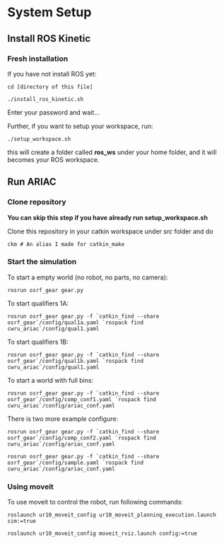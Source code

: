 # System Setup

## Install ROS Kinetic

### Fresh installation

If you have not install ROS yet:

```
cd [directory of this file]

./install_ros_kinetic.sh
```

Enter your password and wait...

Further, if you want to setup your workspace, run:

`./setup_workspace.sh`

this will create a folder called **ros_ws** under your home folder, and it will becomes your ROS workspace.

## Run ARIAC

### Clone repository

**You can skip this step if you have already run setup_workspace.sh**

Clone this repository in your catkin workspace under *src* folder and do

```
ckm # An alias I made for catkin_make
```

### Start the simulation

To start a empty world (no robot, no parts, no camera):
```
rosrun osrf_gear gear.py
```

To start qualifiers 1A:
```
rosrun osrf_gear gear.py -f `catkin_find --share osrf_gear`/config/qual1a.yaml `rospack find cwru_ariac`/config/qual1.yaml
```

To start qualifiers 1B:
```
rosrun osrf_gear gear.py -f `catkin_find --share osrf_gear`/config/qual1b.yaml `rospack find cwru_ariac`/config/qual1.yaml
```

To start a world with full bins:
```
rosrun osrf_gear gear.py -f `catkin_find --share osrf_gear`/config/comp_conf1.yaml `rospack find cwru_ariac`/config/ariac_conf.yaml
```

There is two more example configure:
```
rosrun osrf_gear gear.py -f `catkin_find --share osrf_gear`/config/comp_conf2.yaml `rospack find cwru_ariac`/config/ariac_conf.yaml

rosrun osrf_gear gear.py -f `catkin_find --share osrf_gear`/config/sample.yaml `rospack find cwru_ariac`/config/ariac_conf.yaml
```

### Using moveit

To use moveit to control the robot, run following commands:
```
roslaunch ur10_moveit_config ur10_moveit_planning_execution.launch sim:=true

roslaunch ur10_moveit_config moveit_rviz.launch config:=true
```
